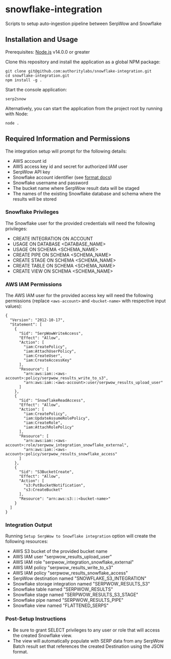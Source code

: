 # snowflake-integration
Scripts to setup auto-ingestion pipeline between SerpWow and Snowflake

## Installation and Usage

Prerequisites: [Node.js](https://nodejs.org/) v14.0.0 or greater

Clone this repository and install the application as a global NPM package:
```
git clone git@github.com:authoritylabs/snowflake-integration.git
cd snowflake-integration.git
npm install -g .
```

Start the console application:

```
serp2snow
```

Alternatively, you can start the application from the project root by running with Node:
```
node .
```

## Required Information and Permissions

The integration setup will prompt for the following details:
- AWS account id
- AWS access key id and secret for authorized IAM user
- SerpWow API key
- Snowflake account identifier (see [format docs](https://docs.snowflake.com/en/user-guide/admin-account-identifier))
- Snowflake username and password
- The bucket name where SerpWow result data will be staged
- The names of the existing Snowflake database and schema where the results will be stored


### Snowflake Privileges

The Snowflake user for the provided credentials will need the following privileges:

- CREATE INTEGRATION ON ACCOUNT
- USAGE ON DATABASE <DATABASE_NAME>
- USAGE ON SCHEMA <SCHEMA_NAME>
- CREATE PIPE ON SCHEMA <SCHEMA_NAME>
- CREATE STAGE ON SCHEMA <SCHEMA_NAME>
- CREATE TABLE ON SCHEMA <SCHEMA_NAME>
- CREATE VIEW ON SCHEMA <SCHEMA_NAME>

### AWS IAM Permissions

The AWS IAM user for the provided access key will need the following permissions (replace `<aws-account>` and `<bucket-name>` with respective input values):

```
{
  "Version": "2012-10-17",
  "Statement": [
    {
      "Sid": "SerpWowWriteAccess",
      "Effect": "Allow",
      "Action": [
        "iam:CreatePolicy",
        "iam:AttachUserPolicy",
        "iam:CreateUser",
        "iam:CreateAccessKey"
      ],
      "Resource": [
        "arn:aws:iam::<aws-account>:policy/serpwow_results_write_to_s3",
        "arn:aws:iam::<aws-account>:user/serpwow_results_upload_user"
      ]
    },
    {
      "Sid": "SnowflakeReadAccess",
      "Effect": "Allow",
      "Action": [
        "iam:CreatePolicy",
        "iam:UpdateAssumeRolePolicy",
        "iam:CreateRole",
        "iam:AttachRolePolicy"
      ],
      "Resource": [
        "arn:aws:iam::<aws-account>:role/serpwow_integration_snowflake_external",
        "arn:aws:iam::<aws-account>:policy/serpwow_results_snowflake_access"
      ]
    },
    {
      "Sid": "S3BucketCreate",
      "Effect": "Allow",
      "Action": [
        "s3:PutBucketNotification",
        "s3:CreateBucket"
      ],
      "Resource": "arn:aws:s3:::<bucket-name>"
    }
  ]
}
```

### Integration Output

Running `Setup SerpWow to Snowflake integration` option will create the following resources:

* AWS S3 bucket of the provided bucket name
* AWS IAM user "serpwow_results_upload_user"
* AWS IAM role "serpwow_integration_snowflake_external"
* AWS IAM policy "serpwow_results_write_to_s3"
* AWS IAM policy "serpwow_results_snowflake_access"
* SerpWow destination named "SNOWFLAKE_S3_INTEGRATION"
* Snowflake storage integration named "SERPWOW_RESULTS_S3"
* Snowflake table named "SERPWOW_RESULTS"
* Snowflake stage named "SERPWOW_RESULTS_S3_STAGE"
* Snowflake pipe named "SERPWOW_RESULTS_PIPE"
* Snowflake view named "FLATTENED_SERPS"

### Post-Setup Instructions

* Be sure to grant SELECT privileges to any user or role that will access the created Snowflake view.
* The view will automatically populate with SERP data from any SerpWow Batch result set that references the created Destination using the JSON format.
